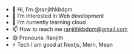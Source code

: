 - 👋 Hi, I’m @ranjithkbdpm
- 👀 I’m interested in Web development
- 🌱 I’m currently learning cloud 
- 📫 How to reach me ranjithkbdpm@gmail.com
- 😄 Pronouns: Ranjith
- ⚡ Tech I am good at Nextjs, Mern, Mean

<!---
ranjithkbdpm/ranjithkbdpm is a ✨ special ✨ repository because its `README.md` (this file) appears on your GitHub profile.
You can click the Preview link to take a look at your changes.
--->
